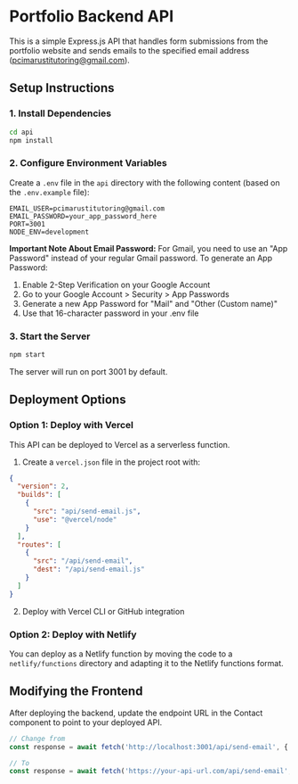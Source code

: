 # Portfolio Backend API

This is a simple Express.js API that handles form submissions from the portfolio website and sends emails to the specified email address (pcimarustitutoring@gmail.com).

## Setup Instructions

### 1. Install Dependencies

```bash
cd api
npm install
```

### 2. Configure Environment Variables

Create a `.env` file in the `api` directory with the following content (based on the `.env.example` file):

```env
EMAIL_USER=pcimarustitutoring@gmail.com
EMAIL_PASSWORD=your_app_password_here
PORT=3001
NODE_ENV=development
```

**Important Note About Email Password:**
For Gmail, you need to use an "App Password" instead of your regular Gmail password. To generate an App Password:

1. Enable 2-Step Verification on your Google Account
2. Go to your Google Account > Security > App Passwords
3. Generate a new App Password for "Mail" and "Other (Custom name)"
4. Use that 16-character password in your .env file

### 3. Start the Server

```bash
npm start
```

The server will run on port 3001 by default.

## Deployment Options

### Option 1: Deploy with Vercel

This API can be deployed to Vercel as a serverless function.

1. Create a `vercel.json` file in the project root with:

```json
{
  "version": 2,
  "builds": [
    {
      "src": "api/send-email.js",
      "use": "@vercel/node"
    }
  ],
  "routes": [
    {
      "src": "/api/send-email",
      "dest": "/api/send-email.js"
    }
  ]
}
```

2. Deploy with Vercel CLI or GitHub integration

### Option 2: Deploy with Netlify

You can deploy as a Netlify function by moving the code to a `netlify/functions` directory and adapting it to the Netlify functions format.

## Modifying the Frontend

After deploying the backend, update the endpoint URL in the Contact component to point to your deployed API.

```typescript
// Change from
const response = await fetch('http://localhost:3001/api/send-email', {

// To
const response = await fetch('https://your-api-url.com/api/send-email', {
```
